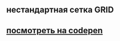 ## нестандартная сетка GRID
## [посмотреть на codepen](https://codepen.io/dmitrykalashnikov91/pen/rNvKVaw)
